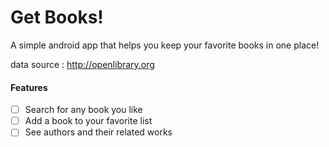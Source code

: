 # Get Books!

A simple android app that helps you keep your favorite books in one place!

data source : http://openlibrary.org

#### Features

- [ ] Search for any book you like
- [ ] Add a book to your favorite list
- [ ] See authors and their related works
